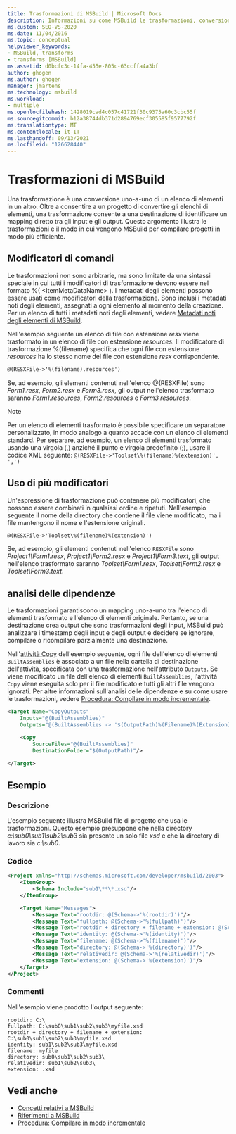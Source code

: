 ```yaml
---
title: Trasformazioni di MSBuild | Microsoft Docs
description: Informazioni su come MSBuild le trasformazioni, conversioni uno-a-uno di un elenco di elementi in un altro, per compilare progetti in modo più efficiente.
ms.custom: SEO-VS-2020
ms.date: 11/04/2016
ms.topic: conceptual
helpviewer_keywords:
- MSBuild, transforms
- transforms [MSBuild]
ms.assetid: d0bcfc3c-14fa-455e-805c-63ccffa4a3bf
author: ghogen
ms.author: ghogen
manager: jmartens
ms.technology: msbuild
ms.workload:
- multiple
ms.openlocfilehash: 1428019cad4c057c41721f30c9375a60c3cbc55f
ms.sourcegitcommit: b12a38744db371d2894769ecf305585f9577792f
ms.translationtype: MT
ms.contentlocale: it-IT
ms.lasthandoff: 09/13/2021
ms.locfileid: "126628440"
---
```

# <a name="msbuild-transforms"></a>Trasformazioni di MSBuild

Una trasformazione è una conversione uno-a-uno di un elenco di elementi in un altro. Oltre a consentire a un progetto di convertire gli elenchi di elementi, una trasformazione consente a una destinazione di identificare un mapping diretto tra gli input e gli output. Questo argomento illustra le trasformazioni e il modo in cui vengono MSBuild per compilare progetti in modo più efficiente.

## <a name="transform-modifiers"></a>Modificatori di comandi

Le trasformazioni non sono arbitrarie, ma sono limitate da una sintassi speciale in cui tutti i modificatori di trasformazione devono essere nel formato %( \<ItemMetaDataName> ). I metadati degli elementi possono essere usati come modificatori della trasformazione. Sono inclusi i metadati noti degli elementi, assegnati a ogni elemento al momento della creazione. Per un elenco di tutti i metadati noti degli elementi, vedere [Metadati noti degli elementi di MSBuild](../msbuild/msbuild-well-known-item-metadata.md).

Nell'esempio seguente un elenco di file con estensione *resx* viene trasformato in un elenco di file con estensione *resources*. Il modificatore di trasformazione %(filename) specifica che ogni file con estensione *resources* ha lo stesso nome del file con estensione *resx* corrispondente.

```xml
@(RESXFile->'%(filename).resources')
```

Se, ad esempio, gli elementi contenuti nell'elenco @(RESXFile) sono *Form1.resx*, *Form2.resx* e *Form3.resx*, gli output nell'elenco trasformato saranno *Form1.resources*, *Form2.resources* e *Form3.resources*.

> [!NOTE]
> Per un elenco di elementi trasformato è possibile specificare un separatore personalizzato, in modo analogo a quanto accade con un elenco di elementi standard. Per separare, ad esempio, un elenco di elementi trasformato usando una virgola (,) anziché il punto e virgola predefinito (;), usare il codice XML seguente: `@(RESXFile->'Toolset\%(filename)%(extension)', ',')`

## <a name="use-multiple-modifiers"></a>Uso di più modificatori

 Un'espressione di trasformazione può contenere più modificatori, che possono essere combinati in qualsiasi ordine e ripetuti. Nell'esempio seguente il nome della directory che contiene il file viene modificato, ma i file mantengono il nome e l'estensione originali.

```xml
@(RESXFile->'Toolset\%(filename)%(extension)')
```

 Se, ad esempio, gli elementi contenuti nell'elenco `RESXFile` sono *Project1\Form1.resx*, *Project1\Form2.resx* e *Project1\Form3.text*, gli output nell'elenco trasformato saranno *Toolset\Form1.resx*, *Toolset\Form2.resx* e *Toolset\Form3.text*.

## <a name="dependency-analysis"></a>analisi delle dipendenze

 Le trasformazioni garantiscono un mapping uno-a-uno tra l'elenco di elementi trasformato e l'elenco di elementi originale. Pertanto, se una destinazione crea output che sono trasformazioni degli input, MSBuild può analizzare i timestamp degli input e degli output e decidere se ignorare, compilare o ricompilare parzialmente una destinazione.

 Nell'[attività Copy](../msbuild/copy-task.md) dell'esempio seguente, ogni file dell'elenco di elementi `BuiltAssemblies` è associato a un file nella cartella di destinazione dell'attività, specificata con una trasformazione nell'attributo `Outputs`. Se viene modificato un file dell'elenco di elementi `BuiltAssemblies`, l'attività `Copy` viene eseguita solo per il file modificato e tutti gli altri file vengono ignorati. Per altre informazioni sull'analisi delle dipendenze e su come usare le trasformazioni, vedere [Procedura: Compilare in modo incrementale](../msbuild/how-to-build-incrementally.md).

```xml
<Target Name="CopyOutputs"
    Inputs="@(BuiltAssemblies)"
    Outputs="@(BuiltAssemblies -> '$(OutputPath)%(Filename)%(Extension)')">

    <Copy
        SourceFiles="@(BuiltAssemblies)"
        DestinationFolder="$(OutputPath)"/>

</Target>
```

## <a name="example"></a>Esempio

### <a name="description"></a>Descrizione

 L'esempio seguente illustra MSBuild file di progetto che usa le trasformazioni. Questo esempio presuppone che nella directory *c:\sub0\sub1\sub2\sub3* sia presente un solo file *xsd* e che la directory di lavoro sia *c:\sub0*.

### <a name="code"></a>Codice

```xml
<Project xmlns="http://schemas.microsoft.com/developer/msbuild/2003">
    <ItemGroup>
        <Schema Include="sub1\**\*.xsd"/>
    </ItemGroup>

    <Target Name="Messages">
        <Message Text="rootdir: @(Schema->'%(rootdir)')"/>
        <Message Text="fullpath: @(Schema->'%(fullpath)')"/>
        <Message Text="rootdir + directory + filename + extension: @(Schema->'%(rootdir)%(directory)%(filename)%(extension)')"/>
        <Message Text="identity: @(Schema->'%(identity)')"/>
        <Message Text="filename: @(Schema->'%(filename)')"/>
        <Message Text="directory: @(Schema->'%(directory)')"/>
        <Message Text="relativedir: @(Schema->'%(relativedir)')"/>
        <Message Text="extension: @(Schema->'%(extension)')"/>
    </Target>
</Project>
```

### <a name="comments"></a>Commenti

 Nell'esempio viene prodotto l'output seguente:

```
rootdir: C:\
fullpath: C:\sub0\sub1\sub2\sub3\myfile.xsd
rootdir + directory + filename + extension: C:\sub0\sub1\sub2\sub3\myfile.xsd
identity: sub1\sub2\sub3\myfile.xsd
filename: myfile
directory: sub0\sub1\sub2\sub3\
relativedir: sub1\sub2\sub3\
extension: .xsd
```

## <a name="see-also"></a>Vedi anche

- [Concetti relativi a MSBuild](../msbuild/msbuild-concepts.md)
- [Riferimenti a MSBuild](../msbuild/msbuild-reference.md)
- [Procedura: Compilare in modo incrementale](../msbuild/how-to-build-incrementally.md)
